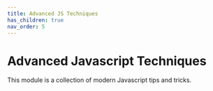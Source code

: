 ```yaml
---
title: Advanced JS Techniques
has_children: true
nav_order: 5
---
```


# Advanced Javascript Techniques

This module is a collection of modern Javascript tips and tricks.
